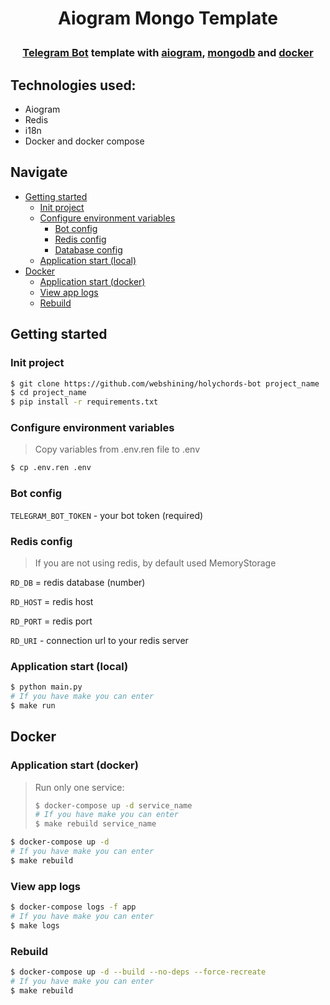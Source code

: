 # <p align="center">Aiogram Mongo Template</p>

### <p align="center"><a href="https://core.telegram.org/bots/api">Telegram Bot</a> template with <a href="https://docs.aiogram.dev/en/dev-3.x/">aiogram</a>, <a href="https://www.mongodb.com/">mongodb</a> and <a href="https://www.docker.com/">docker</a></p>

## Technologies used:

- Aiogram
- Redis
- i18n
- Docker and docker compose

## Navigate

- [Getting started](#getting-started)
    - [Init project](#init-project)
    - [Configure environment variables](#configure-environment-variables)
        - [Bot config](#bot-config)
        - [Redis config](#redis-config)
        - [Database config](#database-config)
    - [Application start (local)](#application-start-local)
- [Docker](#docker)
    - [Application start (docker)](#application-start-docker)
    - [View app logs](#view-app-logs)
    - [Rebuild](#rebuild)

## Getting started

### Init project

```bash
$ git clone https://github.com/webshining/holychords-bot project_name
$ cd project_name
$ pip install -r requirements.txt
```

### Configure environment variables

> Copy variables from .env.ren file to .env

```bash
$ cp .env.ren .env
```

### Bot config

`TELEGRAM_BOT_TOKEN` - your bot token (required)

### Redis config

> If you are not using redis, by default used MemoryStorage

`RD_DB` = redis database (number)

`RD_HOST` = redis host

`RD_PORT` = redis port

`RD_URI` - connection url to your redis server

### Application start (local)

```bash
$ python main.py
# If you have make you can enter
$ make run
```

## Docker

### Application start (docker)

> Run only one service:<br>
> ```bash
> $ docker-compose up -d service_name
> # If you have make you can enter
> $ make rebuild service_name
> ```

```bash
$ docker-compose up -d
# If you have make you can enter
$ make rebuild
```

### View app logs

```bash
$ docker-compose logs -f app
# If you have make you can enter
$ make logs
```

### Rebuild

```bash
$ docker-compose up -d --build --no-deps --force-recreate
# If you have make you can enter
$ make rebuild
```
